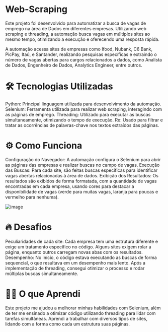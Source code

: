 # Web-Scraping

Este projeto foi desenvolvido para automatizar a busca de vagas de emprego na área de Dados em diferentes empresas. Utilizando web scraping e threading, a automação busca vagas em múltiplos sites ao mesmo tempo, otimizando a execução e oferecendo uma resposta rápida.

A automação acessa sites de empresas como Ifood, Nubank, C6 Bank, PicPay, Itaú, e Santander, realizando pesquisas específicas e extraindo o número de vagas abertas para cargos relacionados a dados, como Analista de Dados, Engenheiro de Dados, Analytics Engineer, entre outros.

# 🛠️ Tecnologias Utilizadas

Python: Principal linguagem utilizada para desenvolvimento da automação.
Selenium: Ferramenta utilizada para realizar web scraping, interagindo com as páginas de emprego.
Threading: Utilizado para executar as buscas simultaneamente, otimizando o tempo de execução.
Re: Usado para filtrar e tratar as ocorrências de palavras-chave nos textos extraídos das páginas.

# ⚙️ Como Funciona
Configuração do Navegador: A automação configura o Selenium para abrir as páginas das empresas e realizar buscas no campo de vagas.
Execução das Buscas: Para cada site, são feitas buscas específicas para identificar vagas abertas relacionadas à área de dados.
Exibição dos Resultados: Os resultados são exibidos de forma formatada, com a quantidade de vagas encontradas em cada empresa, usando cores para destacar a disponibilidade de vagas (verde para muitas vagas, laranja para poucas e vermelho para nenhuma).

![image](https://github.com/user-attachments/assets/5a9de281-fef0-4534-8382-63980c938bd3)

# 🔥 Desafios
Peculiaridades de cada site: Cada empresa tem uma estrutura diferente e exige um tratamento específico no código. Alguns sites exigem rolar a página, enquanto outros carregam novas abas com os resultados.
Desempenho: No início, o código estava executando as buscas de forma sequencial, o que resultava em um desempenho mais lento. Após a implementação de threading, consegui otimizar o processo e rodar múltiplas buscas simultaneamente.

# 👨‍💻 O que Aprendi
Este projeto me ajudou a melhorar minhas habilidades com Selenium, além de ter me ensinado a otimizar código utilizando threading para lidar com tarefas simultâneas. Aprendi a trabalhar com diversos tipos de sites, lidando com a forma como cada um estrutura suas páginas.

